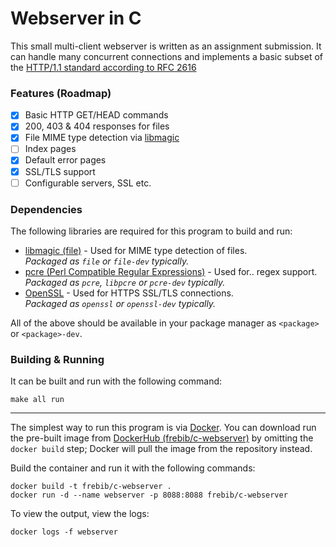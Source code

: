 # Webserver in C

This small multi-client webserver is written as an assignment submission.
It can handle many concurrent connections and implements a basic subset of the [HTTP/1.1 standard according to RFC 2616](https://www.ietf.org/rfc/rfc2616.txt)

### Features (Roadmap)
* [x] Basic HTTP GET/HEAD commands
* [x] 200, 403 & 404 responses for files
* [x] File MIME type detection via [libmagic](https://github.com/file/file)
* [ ] Index pages
* [x] Default error pages
* [x] SSL/TLS support
* [ ] Configurable servers, SSL etc.

### Dependencies
The following libraries are required for this program to build and run:

 * [libmagic (file)](https://github.com/file/file) - Used for MIME type detection of files.  
    _Packaged as `file` or `file-dev` typically._
 * [pcre (Perl Compatible Regular Expressions)](http://www.pcre.org/) - Used for.. regex support.  
    _Packaged as `pcre`, `libpcre` or `pcre-dev` typically._
 * [OpenSSL](https://github.com/openssl/openssl) - Used for HTTPS SSL/TLS connections.  
    _Packaged as `openssl` or `openssl-dev` typically._

All of the above should be available in your package manager as `<package>` or `<package>-dev`.


### Building & Running
It can be built and run with the following command:

```
make all run
```

---

The simplest way to run this program is via [Docker](https://www.docker.com/). You can download run the pre-built image from [DockerHub (frebib/c-webserver)](https://hub.docker.com/r/frebib/c-webserver/) by omitting the `docker build` step; Docker will pull the image from the repository instead.  

Build the container and run it with the following commands:

```
docker build -t frebib/c-webserver .
docker run -d --name webserver -p 8088:8088 frebib/c-webserver
```

To view the output, view the logs:
```
docker logs -f webserver
```
